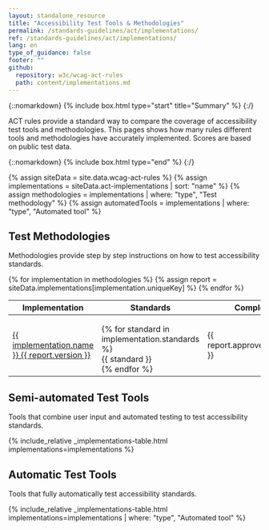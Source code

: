 ```yaml
---
layout: standalone_resource
title: "Accessibility Test Tools & Methodologies"
permalink: /standards-guidelines/act/implementations/
ref: /standards-guidelines/act/implementations/
lang: en
type_of_guidance: false
footer: ""
github:
  repository: w3c/wcag-act-rules
  path: content/implementations.md
---
```


<style>
  table {
    width: 100%;
  }
  table ul {
    list-style: none;
    padding: 0;
    margin-bottom: 0;
  }
  .act-small {
    padding-top: .25em;
    font-size: 80%;
  }
  .act-bar {
    background: #CCC;
  }
  .act-bar > :first-child {
    background: var(--wai-green);
    height: 3px;
  }
  .act-small .act-bar > :first-child {
    height: 2px;
  }
</style>

{::nomarkdown} {% include box.html type="start" title="Summary" %} {:/}

ACT rules provide a standard way to compare the coverage of accessibility test tools and methodologies. This pages shows how many rules different tools and methodologies have accurately implemented. Scores are based on public test data.

{::nomarkdown} {% include box.html type="end" %} {:/}

{% assign siteData = site.data.wcag-act-rules %}
{% assign implementations = siteData.act-implementations | sort: "name" %}
{% assign methodologies = implementations | where: "type", "Test methodology" %}
{% assign automatedTools = implementations | where: "type", "Automated tool" %}

## Test Methodologies

Methodologies provide step by step instructions on how to test accessibility standards.

<table>
  <thead>
    <tr>
      <th>Implementation</th>
      <th>Standards</th>
      <th>Completed rules</th>
    </tr>
  </thead>
  <tbody>
    {% for implementation in methodologies %}
      {% assign report = siteData.implementations[implementation.uniqueKey] %}
      <tr>
        <td><a href="./{{ implementation.uniqueKey }}">
          {{ implementation.name }} {{ report.version }}
        </a></td>
        <td><ul>
          {% for standard in implementation.standards %}
           <li>{{ standard }}</li>
          {% endfor %}
        </ul></td>
        <td>{{ report.approvedRules.complete }}</td>
      </tr>
    {% endfor %}
  </tbody>
</table>

## Semi-automated Test Tools

Tools that combine user input and automated testing to test accessibility standards.

{% 
  include_relative _implementations-table.html 
  implementations=implementations
%}

## Automatic Test Tools

Tools that fully automatically test accessibility standards.

{% 
  include_relative _implementations-table.html 
  implementations=implementations | where: "type", "Automated tool"
%}

